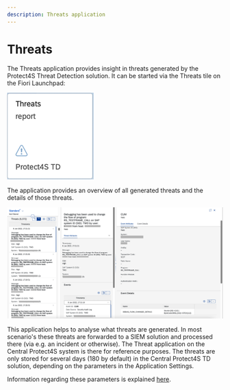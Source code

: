 ```yaml
---
description: Threats application
---
```


# Threats

The Threats application provides insight in threats generated by the Protect4S Threat Detection solution. It can be started via the Threats tile on the Fiori Launchpad:

![](<../.gitbook/assets/image (38) (1).png>)

The application provides an overview of all generated threats and the details of those threats.

![Threat, related event and event details](<../.gitbook/assets/image (22) (1).png>)

This application helps to analyse what threats are generated. In most scenario's these threats are forwarded to a SIEM solution and processed there (via e.g. an incident or otherwise). The Threat application on the Central Protect4S system is there for reference purposes. The threats are only stored for several days (180 by default) in the Central Protect4S TD solution, depending on the parameters in the Application Settings.

Information regarding these parameters is explained [here](../application-setup/application-settings.md).
